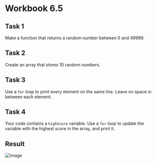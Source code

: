 # Workbook 6.5

## Task 1
Make a function that returns a random number between 0 and 49999.

## Task 2
Create an array that stores 10 random numbers.

## Task 3
Use a <code>for</code> loop to print every element on the same line. Leave on space in between each element.

## Task 4
Your code contains a <code>highScore</code> variable. Use a <code>for</code> loop to update the variable with the highest score in the array, and print it.

## Result

![image](https://github.com/emtaylor1993/Udemy-Courses/assets/93065901/820eeb09-7cd1-4b4e-b45e-57e9a20ed877)
